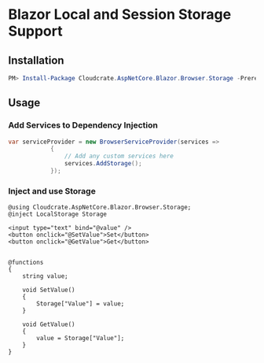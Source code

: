 
# Blazor Local and Session Storage Support

## Installation

```powershell
PM> Install-Package Cloudcrate.AspNetCore.Blazor.Browser.Storage -Prerelease
```

## Usage

### Add Services to Dependency Injection

```csharp
var serviceProvider = new BrowserServiceProvider(services =>
            {
                // Add any custom services here
                services.AddStorage();
            });
```

### Inject and use Storage

```razor
@using Cloudcrate.AspNetCore.Blazor.Browser.Storage;
@inject LocalStorage Storage

<input type="text" bind="@value" />
<button onclick="@SetValue">Set</button>
<button onclick="@GetValue">Get</button>


@functions
{
    string value;

    void SetValue()
    {
        Storage["Value"] = value;
    }

    void GetValue()
    {
        value = Storage["Value"];
    }
}

```